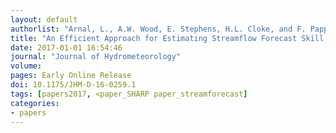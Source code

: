 ```yaml
---
layout: default
authorlist: "Arnal, L., A.W. Wood, E. Stephens, H.L. Cloke, and F. Pappenberger"
title: "An Efficient Approach for Estimating Streamflow Forecast Skill Elasticity"
date: 2017-01-01 16:54:46
journal: "Journal of Hydrometeorology"
volume:
pages: Early Online Release
doi: 10.1175/JHM-D-16-0259.1
tags: [papers2017, <paper_SHARP paper_streamforecast]
categories:
- papers
---
```


